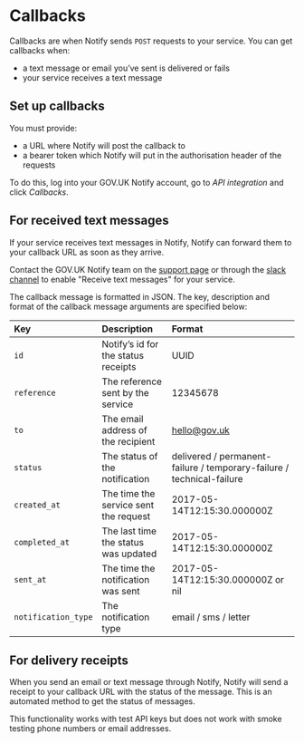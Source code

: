 # Callbacks

Callbacks are when Notify sends `POST` requests to your service. You can get callbacks when:

- a text message or email you’ve sent is delivered or fails
- your service receives a text message

## Set up callbacks

You must provide:

- a URL where Notify will post the callback to
- a bearer token which Notify will put in the authorisation header of the requests

To do this, log into your GOV.UK Notify account, go to _API integration_ and click _Callbacks_.

## For received text messages

If your service receives text messages in Notify, Notify can forward them to your callback URL as soon as they arrive.

Contact the GOV.UK Notify team on the [support page](https://www.notifications.service.gov.uk/support) or through the [slack channel](https://govuk.slack.com/messages/C0AC2LX7E) to enable "Receive text messages" for your service.

The callback message is formatted in JSON. The key, description and format of the callback message arguments are specified below:

|Key|Description|Format|
|:---|:---|:---|
|`id`|Notify’s id for the status receipts|UUID|
|`reference`|The reference sent by the service|12345678|
|`to`|The email address of the recipient|hello@gov.uk|
|`status`|The status of the notification|delivered / permanent-failure / temporary-failure / technical-failure| 
|`created_at`|The time the service sent the request|2017-05-14T12:15:30.000000Z|
|`completed_at`|The last time the status was updated|2017-05-14T12:15:30.000000Z|
|`sent_at`|The time the notification was sent|2017-05-14T12:15:30.000000Z or nil|
|`notification_type`|The notification type|email / sms / letter|

## For delivery receipts

When you send an email or text message through Notify, Notify will send a receipt to your callback URL with the status of the message. This is an automated method to get the status of messages.  

This functionality works with test API keys but does not work with smoke testing phone numbers or email addresses.
